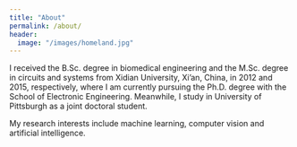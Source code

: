 ```yaml
---
title: "About"
permalink: /about/
header:
  image: "/images/homeland.jpg"
---
```


I received the B.Sc. degree in biomedical engineering and the M.Sc. degree in circuits and
systems from Xidian University, Xi’an, China, in 2012 and 2015, respectively, where I am currently
pursuing the Ph.D. degree with the School of Electronic Engineering.
Meanwhile, I study in University of Pittsburgh as a joint doctoral student.

My research interests include machine learning, computer vision and artificial intelligence.
